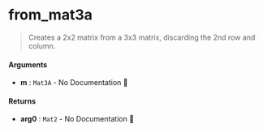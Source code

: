 # from\_mat3a

>  Creates a 2x2 matrix from a 3x3 matrix, discarding the 2nd row and column.

#### Arguments

- **m** : `Mat3A` \- No Documentation 🚧

#### Returns

- **arg0** : `Mat2` \- No Documentation 🚧